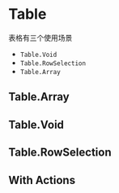 # Table

表格有三个使用场景

- `Table.Void`
- `Table.RowSelection`
- `Table.Array`


## Table.Array

<code src="./demos/demo1.tsx"></code>

## Table.Void

<code src="./demos/demo2.tsx"></code>

## Table.RowSelection

<code src="./demos/demo3.tsx"></code>

## With Actions

<code src="./demos/demo4.tsx"></code>
